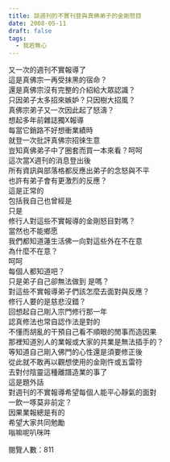 ```yaml
---
title: 談週刊的不實刊登與真佛弟子的金剛怒目
date: 2008-05-11
draft: false
tags:
  - 我若無心
---
```

又一次的週刊不實報導了  
這是真佛宗一再受抹黑的宿命？  
還是真佛宗沒有完整的介紹給大眾認識？  
只因弟子太多招來嫉妒？只因樹大招風？  
真佛宗弟子又一次因此起了怒濤？  
想起多年前雜誌獨X報導  
每當它銷路不好想衝業績時  
就登一次批評真佛宗招徠生意  
豈知真佛弟子中了圈套而買一本來看？呵呵  
這次當X週刊的消息登出後  
所有資訊與部落格都反應出弟子的念怒與不平  
也許有弟子會有更激烈的反應？  
這是正常的  
包括我自己也曾經是  
只是  
修行人對這些不實報導的金剛怒目對嗎？  
當然也不能鄉愿  
我們都知道蓮生活佛一向對這些外在不在意  
為什麼不在意？  
呵呵  
每個人都知道吧？  
只是弟子自己卻無法做到 是嗎？  
對這些不實報導弟子們該怎麼去面對與反應？  
修行人要的是慈悲沒錯？  
回想起自己剛入宗門修行那一年  
認真修法也常自認作法是對的  
不懂而胡亂的干預自己看不順眼的閒事而造因果  
那裡知道別人的業報或大家的共業是無法插手的？  
等知道自己剛入佛門的心性還是須要修正後  
從此就不敢再以觀想使用的金剛忤或五雷符  
去對付陰靈這種離譜造業的事了  
這是題外話  
對週刊的不實報導希望每個人能平心靜氣的面對  
一飲一啄莫非前定？  
因果業報總是有的  
希望大家共同勉勵  
嗡嘛呢叭咪吽  


閱覽人數：811